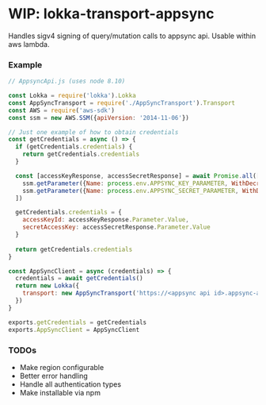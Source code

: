 # WIP: lokka-transport-appsync

Handles sigv4 signing of query/mutation calls to appsync api.  Usable within aws lambda.

### Example
```javascript
// AppsyncApi.js (uses node 8.10)

const Lokka = require('lokka').Lokka
const AppSyncTransport = require('./AppSyncTransport').Transport
const AWS = require('aws-sdk')
const ssm = new AWS.SSM({apiVersion: '2014-11-06'})

// Just one example of how to obtain credentials
const getCredentials = async () => {
  if (getCredentials.credentials) {
    return getCredentials.credentials
  }

  const [accessKeyResponse, accessSecretResponse] = await Promise.all([
    ssm.getParameter({Name: process.env.APPSYNC_KEY_PARAMETER, WithDecryption: true}).promise(),
    ssm.getParameter({Name: process.env.APPSYNC_SECRET_PARAMETER, WithDecryption: true}).promise(),
  ])

  getCredentials.credentials = {
    accessKeyId: accessKeyResponse.Parameter.Value,
    secretAccessKey: accessSecretResponse.Parameter.Value
  }
   
  return getCredentials.credentials
}

const AppSyncClient = async (credentials) => {
  credentials = await getCredentials()
  return new Lokka({
    transport: new AppSyncTransport('https://<appsync api id>.appsync-api.<region>.amazonaws.com/graphql', {credentials})
  })
}

exports.getCredentials = getCredentials
exports.AppSyncClient = AppSyncClient

```


### TODOs

- Make region configurable
- Better error handling
- Handle all authentication types
- Make installable via npm
